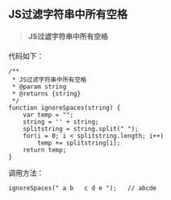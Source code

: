 ## JS过滤字符串中所有空格

> #### JS过滤字符串中所有空格

代码如下：

~~~
/**
 * JS过滤字符串中所有空格
 * @param string
 * @returns {string}
 */
function ignoreSpaces(string) {
    var temp = "";
    string = '' + string;
    splitstring = string.split(" ");
    for(i = 0; i < splitstring.length; i++)
        temp += splitstring[i];
    return temp;
}

~~~

调用方法：

~~~
ignoreSpaces(" a b   c d e ");   // abcde
~~~

